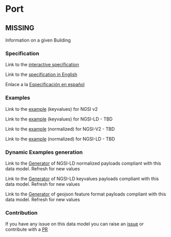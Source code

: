 # Port
  ## MISSING

  Information on a given Building
  ### Specification

  Link to the [interactive specification](https://swagger.lab.fiware.org/?url=https://smart-data-models.github.io/dataModel.Building/Building/swagger.yaml)

  Link to the [specification in English](https://egitlab.iti.es/dataports/data_processing/datamodel/-/tree/master/Port/Port/doc/spec_EN.md")

  Enlace a la [Especificación en español](https://egitlab.iti.es/dataports/data_processing/datamodel/-/tree/master/Port/Port/doc/spec_ES.md")

  ### Examples

  Link to the [example](https://egitlab.iti.es/dataports/data_processing/datamodel/-/tree/master/Port/Port/examples/example.json) (keyvalues) for NGSI v2

  Link to the [example](https://egitlab.iti.es/dataports/data_processing/datamodel/-/tree/master/Port/Port/examples/example.jsonld) (keyvalues) for NGSI-LD - TBD

  Link to the [example](https://egitlab.iti.es/dataports/data_processing/datamodel/-/tree/master/Port/Port/examples/example-normalized.json) (normalized) for NGSI-V2 - TBD

  Link to the [example](https://egitlab.iti.es/dataports/data_processing/datamodel/-/tree/master/Port/Port/examples/example-normalized.jsonld) (normalized) for NGSI-LD - TBD
  ### Dynamic Examples generation

  Link to the [Generator](https://smartdatamodels.org/extra/ngsi-ld_generator.php?schemaUrl=https://raw.githubusercontent.com/smart-data-models/dataModel.Building/master/Building/schema.json&email=info@smartdatamodels.org) of NGSI-LD normalized payloads compliant with this data model. Refresh for new values

  Link to the [Generator](https://smartdatamodels.org/extra/ngsi-ld_generator_keyvalues.php?schemaUrl=https://raw.githubusercontent.com/smart-data-models/dataModel.Building/master/Building/schema.json&email=info@smartdatamodels.org) of NGSI-LD keyvalues payloads compliant with this data model. Refresh for new values

  Link to the [Generator](https://smartdatamodels.org/extra/geojson_features_generator.php?schemaUrl=https://raw.githubusercontent.com/smart-data-models/dataModel.Building/master/Building/schema.json&email=info@smartdatamodels.org) of geojson feature format payloads compliant with this data model. Refresh for new values
  ### Contribution

  If you have any issue on this data model you can raise an [issue](https://github.com/smart-data-models/dataModel.Building/issues)  or contribute with a [PR](https://github.com/smart-data-models/dataModel.Building/pulls)